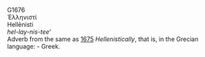 <body>
  <p>G1676<br>  Ἑλληνιστί  <br> Hellēnisti  <br><i>hel-lay-nis-tee‘ </i><br>Adverb from the same as <a href="g1675.htm">1675</a>  <i>Hellenistically</i>, that is, in the Grecian language: - Greek.<br></p>
 </body>